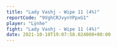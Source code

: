 ```yaml
---
title: "Lady Vashj - Wipe 11 (4%)"
reportCode: "9VghCRJvynYPpxG1"
player: "Lÿnhe"
fight: "Lady Vashj - Wipe 11 (4%)"
date: 2021-10-10T19:07:58.024000+00:00
---
```

